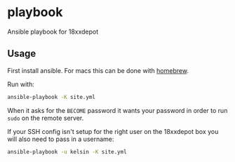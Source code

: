 # playbook
Ansible playbook for 18xxdepot

## Usage

First install ansible. For macs this can be done with
[homebrew](https://brew.sh/).

Run with:

``` sh
ansible-playbook -K site.yml
```

When it asks for the `BECOME` password it wants your password in order to run
`sudo` on the remote server.

If your SSH config isn't setup for the right user on the 18xxdepot box you will
also need to pass in a username:

``` sh
ansible-playbook -u kelsin -K site.yml
```
